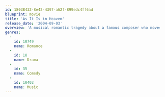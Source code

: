 ```yaml
---
id: 18038432-8e42-4397-a62f-899edc4ff6ad
blueprint: movie
title: 'As It Is in Heaven'
release_date: '2004-09-03'
overview: 'A musical romantic tragedy about a famous composer who moves back to his small hometown after having had heart troubles. His search for a simple everyday life leads him into teaching the local church choir which is not easily accepted by the town yet the choir builds a great love for their teacher.'
genres:
  -
    id: 10749
    name: Romance
  -
    id: 18
    name: Drama
  -
    id: 35
    name: Comedy
  -
    id: 10402
    name: Music
---
```

